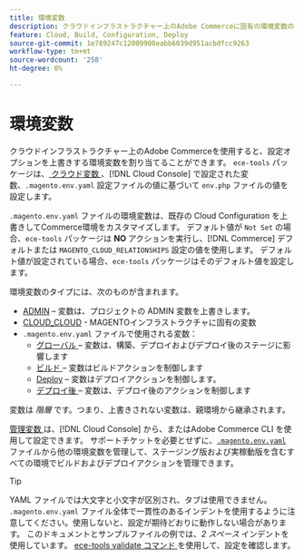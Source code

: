 ```yaml
---
title: 環境変数
description: クラウドインフラストラクチャー上のAdobe Commerceに固有の環境変数のリストを参照してください。
feature: Cloud, Build, Configuration, Deploy
source-git-commit: 1e789247c12009908eabb6039d951acbdfcc9263
workflow-type: tm+mt
source-wordcount: '258'
ht-degree: 0%

---
```


# 環境変数

クラウドインフラストラクチャー上のAdobe Commerceを使用すると、設定オプションを上書きする環境変数を割り当てることができます。 `ece-tools` パッケージは、[ クラウド変数 ](variables-cloud.md)、[!DNL Cloud Console] で設定された変数、`.magento.env.yaml` 設定ファイルの値に基づいて `env.php` ファイルの値を設定します。

`.magento.env.yaml` ファイルの環境変数は、既存の Cloud Configuration を上書きしてCommerce環境をカスタマイズします。 デフォルト値が `Not Set` の場合、`ece-tools` パッケージは **NO** アクションを実行し、[!DNL Commerce] デフォルトまたは `MAGENTO_CLOUD_RELATIONSHIPS` 設定の値を使用します。 デフォルト値が設定されている場合、`ece-tools` パッケージはそのデフォルト値を設定します。

環境変数のタイプには、次のものが含まれます。

- [ADMIN](variables-admin.md) – 変数は、プロジェクトの ADMIN 変数を上書きします。
- [CLOUD_CLOUD](variables-cloud.md) - MAGENTOインフラストラクチャに固有の変数
- `.magento.env.yaml` ファイルで使用される変数：
   - [ グローバル ](variables-global.md) – 変数は、構築、デプロイおよびデプロイ後のステージに影響します
   - [ ビルド ](variables-build.md) – 変数はビルドアクションを制御します
   - [Deploy](variables-deploy.md) – 変数はデプロイアクションを制御します。
   - [ デプロイ後 ](variables-post-deploy.md) – 変数は、デプロイ後のアクションを制御します

変数は _階層_ です。つまり、上書きされない変数は、親環境から継承されます。

[ 管理変数 ](variables-admin.md) は、[!DNL Cloud Console] から、またはAdobe Commerce CLI を使用して設定できます。 サポートチケットを必要とせずに、[`.magento.env.yaml`](configure-env-yaml.md) ファイルから他の環境変数を管理して、ステージング版および実稼動版を含むすべての環境でビルドおよびデプロイアクションを管理できます。

>[!TIP]
>
>YAML ファイルでは大文字と小文字が区別され、タブは使用できません。 `.magento.env.yaml` ファイル全体で一貫性のあるインデントを使用するように注意してください。使用しないと、設定が期待どおりに動作しない場合があります。 このドキュメントとサンプルファイルの例では、_2 スペース_ インデントを使用しています。 [ece-tools validate コマンド ](configure-env-yaml.md#validate-configuration-file) を使用して、設定を確認します。
